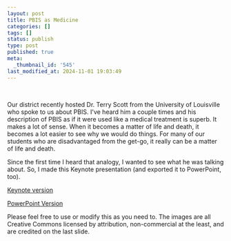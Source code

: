 ```yaml
---
layout: post
title: PBIS as Medicine
categories: []
tags: []
status: publish
type: post
published: true
meta:
  _thumbnail_id: '545'
last_modified_at: 2024-11-01 19:03:49
---
```


​


Our district recently hosted Dr. Terry Scott from the University of Louisville who spoke to us about PBIS. I've heard him a couple times and his description of PBIS as if it were used like a medical treatment is superb. It makes a lot of sense. When it becomes a matter of life and death, it becomes a lot easier to see why we would do things. For many of our students who are disadvantaged from the get-go, it really can be a matter of life and death.


Since the first time I heard that analogy, I wanted to 
see what he was talking about. So, I made this Keynote presentation (and exported it to PowerPoint, too).


[Keynote version](http://static.squarespace.com/static/4fffa949e4b0b4590d67b4e7/t/50211c5be4b098a90b8f085b/1344347227530/)


[PowerPoint Version](http://static.squarespace.com/static/4fffa949e4b0b4590d67b4e7/t/50211ab7e4b03f6f4d1a4ad6/1344346807454/)


Please feel free to use or modify this as you need to. The images are all Creative Commons licensed by attribution, non-commercial at the least, and are credited on the last slide.


​



​
